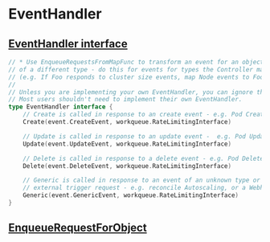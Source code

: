 # EventHandler

## [EventHandler interface](https://github.com/kubernetes-sigs/controller-runtime/blob/v0.12.3/pkg/handler/eventhandler.go)

```go
// * Use EnqueueRequestsFromMapFunc to transform an event for an object to a reconcile of an object
// of a different type - do this for events for types the Controller may be interested in, but doesn't create.
// (e.g. If Foo responds to cluster size events, map Node events to Foo objects.)
//
// Unless you are implementing your own EventHandler, you can ignore the functions on the EventHandler interface.
// Most users shouldn't need to implement their own EventHandler.
type EventHandler interface {
	// Create is called in response to an create event - e.g. Pod Creation.
	Create(event.CreateEvent, workqueue.RateLimitingInterface)

	// Update is called in response to an update event -  e.g. Pod Updated.
	Update(event.UpdateEvent, workqueue.RateLimitingInterface)

	// Delete is called in response to a delete event - e.g. Pod Deleted.
	Delete(event.DeleteEvent, workqueue.RateLimitingInterface)

	// Generic is called in response to an event of an unknown type or a synthetic event triggered as a cron or
	// external trigger request - e.g. reconcile Autoscaling, or a Webhook.
	Generic(event.GenericEvent, workqueue.RateLimitingInterface)
}
```

## [EnqueueRequestForObject](https://github.com/kubernetes-sigs/controller-runtime/blob/v0.12.3/pkg/handler/enqueue.go#L36)


